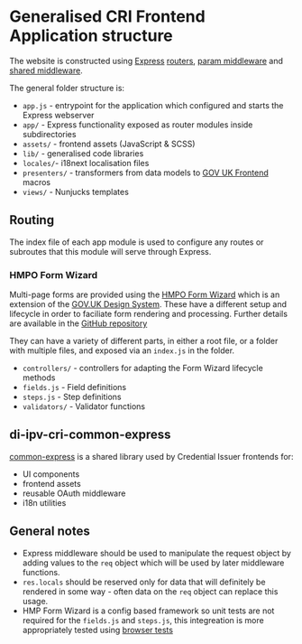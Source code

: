 # Generalised CRI Frontend Application structure

The website is constructed using [Express](https://expressjs.com) [routers](https://expressjs.com/en/api.html#router), [param middleware](https://expressjs.com/en/api.html#router.param) and [shared middleware](https://expressjs.com/en/api.html#router.use).

The general folder structure is:

- `app.js` - entrypoint for the application which configured and starts the Express webserver
- `app/` - Express functionality exposed as router modules inside subdirectories
- `assets/` - frontend assets (JavaScript & SCSS)
- `lib/` - generalised code libraries
- `locales/`- i18next localisation files
- `presenters/` - transformers from data models to [GOV UK Frontend](https://design-system.service.gov.uk/) macros
- `views/` - Nunjucks templates

## Routing

The index file of each app module is used to configure any routes or subroutes that this module will serve through Express.

### HMPO Form Wizard

Multi-page forms are provided using the [HMPO Form Wizard](https://github.com/HMPO/hmpo-form-wizard) which is an extension of the [GOV.UK Design System](https://design-system.service.gov.uk/). These have a different setup and lifecycle in order to faciliate form rendering and processing. Further details are available in the [GitHub repository](https://github.com/HMPO/hmpo-form-wizard)

They can have a variety of different parts, in either a root file, or a folder with multiple files, and exposed via an `index.js` in the folder.

- `controllers/` - controllers for adapting the Form Wizard lifecycle methods
- `fields.js` - Field definitions
- `steps.js` - Step definitions
- `validators/` - Validator functions

## di-ipv-cri-common-express

[common-express](https://github.com/alphagov/di-ipv-cri-common-express/) is a shared library used by Credential Issuer frontends for:

- UI components
- frontend assets
- reusable OAuth middleware
- i18n utilities

## General notes

- Express middleware should be used to manipulate the request object by adding values to the `req` object which will be used by later middleware functions.
- `res.locals` should be reserved only for data that will definitely be rendered in some way - often data on the `req` object can replace this usage.
- HMP Form Wizard is a config based framework so unit tests are not required for the `fields.js` and `steps.js`, this integreation is more appropriately tested using [browser tests](../tests/browser)
